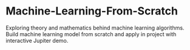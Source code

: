 # Machine-Learning-From-Scratch
Exploring theory and mathematics behind machine learning algorithms. Build machine learning model from scratch and apply in project with interactive Jupiter demo.
